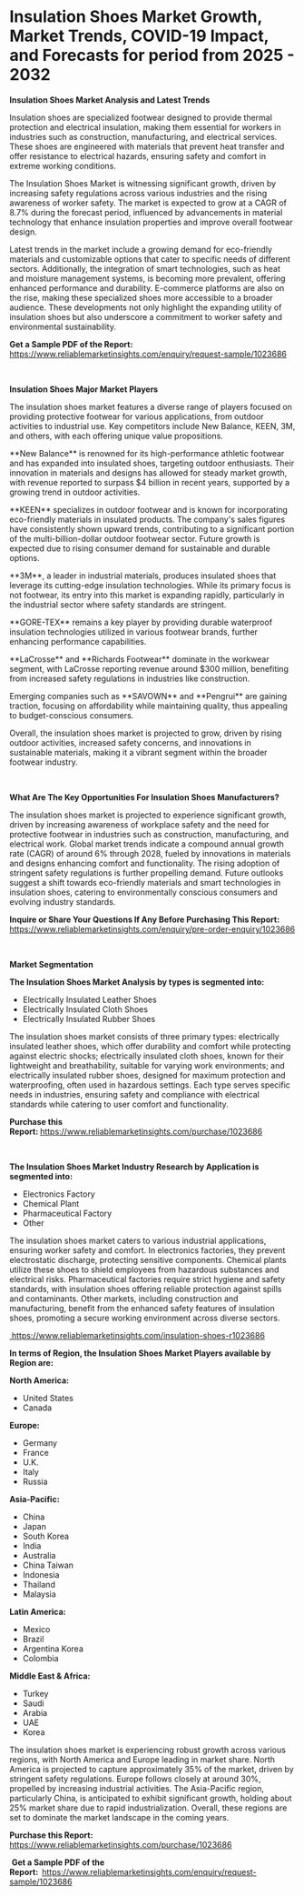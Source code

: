 <p><h1>Insulation Shoes Market Growth, Market Trends, COVID-19 Impact, and Forecasts for period from 2025 - 2032</h1></p><p><strong>Insulation Shoes Market Analysis and Latest Trends</strong></p>
<p><p>Insulation shoes are specialized footwear designed to provide thermal protection and electrical insulation, making them essential for workers in industries such as construction, manufacturing, and electrical services. These shoes are engineered with materials that prevent heat transfer and offer resistance to electrical hazards, ensuring safety and comfort in extreme working conditions. </p><p>The Insulation Shoes Market is witnessing significant growth, driven by increasing safety regulations across various industries and the rising awareness of worker safety. The market is expected to grow at a CAGR of 8.7% during the forecast period, influenced by advancements in material technology that enhance insulation properties and improve overall footwear design. </p><p>Latest trends in the market include a growing demand for eco-friendly materials and customizable options that cater to specific needs of different sectors. Additionally, the integration of smart technologies, such as heat and moisture management systems, is becoming more prevalent, offering enhanced performance and durability. E-commerce platforms are also on the rise, making these specialized shoes more accessible to a broader audience. These developments not only highlight the expanding utility of insulation shoes but also underscore a commitment to worker safety and environmental sustainability.</p></p>
<p><strong>Get a Sample PDF of the Report:&nbsp;</strong> <a href="https://www.reliablemarketinsights.com/enquiry/request-sample/1023686?utm_campaign=1166&utm_medium=2&utm_source=Github&utm_content=ia&utm_term=16042025&utm_id=insulation-shoes">https://www.reliablemarketinsights.com/enquiry/request-sample/1023686</a></p>
<p>&nbsp;</p>
<p><strong>Insulation Shoes Major Market Players</strong></p>
<p><p>The insulation shoes market features a diverse range of players focused on providing protective footwear for various applications, from outdoor activities to industrial use. Key competitors include New Balance, KEEN, 3M, and others, with each offering unique value propositions.</p><p>**New Balance** is renowned for its high-performance athletic footwear and has expanded into insulated shoes, targeting outdoor enthusiasts. Their innovation in materials and designs has allowed for steady market growth, with revenue reported to surpass $4 billion in recent years, supported by a growing trend in outdoor activities.</p><p>**KEEN** specializes in outdoor footwear and is known for incorporating eco-friendly materials in insulated products. The company's sales figures have consistently shown upward trends, contributing to a significant portion of the multi-billion-dollar outdoor footwear sector. Future growth is expected due to rising consumer demand for sustainable and durable options.</p><p>**3M**, a leader in industrial materials, produces insulated shoes that leverage its cutting-edge insulation technologies. While its primary focus is not footwear, its entry into this market is expanding rapidly, particularly in the industrial sector where safety standards are stringent. </p><p>**GORE-TEX** remains a key player by providing durable waterproof insulation technologies utilized in various footwear brands, further enhancing performance capabilities.</p><p>**LaCrosse** and **Richards Footwear** dominate in the workwear segment, with LaCrosse reporting revenue around $300 million, benefiting from increased safety regulations in industries like construction.</p><p>Emerging companies such as **SAVOWN** and **Pengrui** are gaining traction, focusing on affordability while maintaining quality, thus appealing to budget-conscious consumers. </p><p>Overall, the insulation shoes market is projected to grow, driven by rising outdoor activities, increased safety concerns, and innovations in sustainable materials, making it a vibrant segment within the broader footwear industry.</p></p>
<p>&nbsp;</p>
<p><strong>What Are The Key Opportunities For Insulation Shoes Manufacturers?</strong></p>
<p><p>The insulation shoes market is projected to experience significant growth, driven by increasing awareness of workplace safety and the need for protective footwear in industries such as construction, manufacturing, and electrical work. Global market trends indicate a compound annual growth rate (CAGR) of around 6% through 2028, fueled by innovations in materials and designs enhancing comfort and functionality. The rising adoption of stringent safety regulations is further propelling demand. Future outlooks suggest a shift towards eco-friendly materials and smart technologies in insulation shoes, catering to environmentally conscious consumers and evolving industry standards.</p></p>
<p><strong>Inquire or Share Your Questions If Any Before Purchasing This Report:</strong> <a href="https://www.reliablemarketinsights.com/enquiry/pre-order-enquiry/1023686?utm_campaign=1166&utm_medium=2&utm_source=Github&utm_content=ia&utm_term=16042025&utm_id=insulation-shoes">https://www.reliablemarketinsights.com/enquiry/pre-order-enquiry/1023686</a></p>
<p>&nbsp;</p>
<p><strong>Market Segmentation</strong></p>
<p><strong>The Insulation Shoes Market Analysis by types is segmented into:</strong></p>
<p><ul><li>Electrically Insulated Leather Shoes</li><li>Electrically Insulated Cloth Shoes</li><li>Electrically Insulated Rubber Shoes</li></ul></p>
<p><p>The insulation shoes market consists of three primary types: electrically insulated leather shoes, which offer durability and comfort while protecting against electric shocks; electrically insulated cloth shoes, known for their lightweight and breathability, suitable for varying work environments; and electrically insulated rubber shoes, designed for maximum protection and waterproofing, often used in hazardous settings. Each type serves specific needs in industries, ensuring safety and compliance with electrical standards while catering to user comfort and functionality.</p></p>
<p><strong>Purchase this Report:&nbsp;</strong><a href="https://www.reliablemarketinsights.com/purchase/1023686?utm_campaign=1166&utm_medium=2&utm_source=Github&utm_content=ia&utm_term=16042025&utm_id=insulation-shoes">https://www.reliablemarketinsights.com/purchase/1023686</a></p>
<p>&nbsp;</p>
<p><strong>The Insulation Shoes Market Industry Research by Application is segmented into:</strong></p>
<p><ul><li>Electronics Factory</li><li>Chemical Plant</li><li>Pharmaceutical Factory</li><li>Other</li></ul></p>
<p><p>The insulation shoes market caters to various industrial applications, ensuring worker safety and comfort. In electronics factories, they prevent electrostatic discharge, protecting sensitive components. Chemical plants utilize these shoes to shield employees from hazardous substances and electrical risks. Pharmaceutical factories require strict hygiene and safety standards, with insulation shoes offering reliable protection against spills and contaminants. Other markets, including construction and manufacturing, benefit from the enhanced safety features of insulation shoes, promoting a secure working environment across diverse sectors.</p></p>
<p><a href="https://www.reliablemarketinsights.com/insulation-shoes-r1023686?utm_campaign=1166&utm_medium=2&utm_source=Github&utm_content=ia&utm_term=16042025&utm_id=insulation-shoes">&nbsp;https://www.reliablemarketinsights.com/insulation-shoes-r1023686</a></p>
<p><strong>In terms of Region, the Insulation Shoes Market Players available by Region are:</strong></p>
<p>
    <p> <strong> North America: </strong>
        <ul>
            <li>United States</li>
            <li>Canada</li>
        </ul>
        </p> 
    <p> <strong> Europe: </strong>
        <ul>
            <li>Germany</li>
            <li>France</li>
            <li>U.K.</li>
            <li>Italy</li>
            <li>Russia</li>
        </ul>
        </p> 
    <p> <strong> Asia-Pacific: </strong>
        <ul>
            <li>China</li>
            <li>Japan</li>
            <li>South Korea</li>
            <li>India</li>
            <li>Australia</li>
            <li>China Taiwan</li>
            <li>Indonesia</li>
            <li>Thailand</li>
            <li>Malaysia</li>
        </ul>
        </p> 
    <p> <strong> Latin America: </strong>
        <ul>
            <li>Mexico</li>
            <li>Brazil</li>
            <li>Argentina Korea</li>
            <li>Colombia</li>
        </ul>
        </p> 
    <p> <strong> Middle East & Africa: </strong>
        <ul>
            <li>Turkey</li>
            <li>Saudi</li>
            <li>Arabia</li>
            <li>UAE</li>
            <li>Korea</li>
        </ul>
    </p>
    </p>
<p><p>The insulation shoes market is experiencing robust growth across various regions, with North America and Europe leading in market share. North America is projected to capture approximately 35% of the market, driven by stringent safety regulations. Europe follows closely at around 30%, propelled by increasing industrial activities. The Asia-Pacific region, particularly China, is anticipated to exhibit significant growth, holding about 25% market share due to rapid industrialization. Overall, these regions are set to dominate the market landscape in the coming years.</p></p>
<p><strong>Purchase this Report: </strong><a href="https://www.reliablemarketinsights.com/purchase/1023686?utm_campaign=1166&utm_medium=2&utm_source=Github&utm_content=ia&utm_term=16042025&utm_id=insulation-shoes">https://www.reliablemarketinsights.com/purchase/1023686</a></p>
<p>&nbsp;<strong>Get a Sample PDF of the Report:&nbsp;&nbsp;</strong><a href="https://www.reliablemarketinsights.com/enquiry/request-sample/1023686?utm_campaign=1166&utm_medium=2&utm_source=Github&utm_content=ia&utm_term=16042025&utm_id=insulation-shoes">https://www.reliablemarketinsights.com/enquiry/request-sample/1023686</a></p>
<p><strong></strong></p>
<p><p></p><p></p><p></p></p>